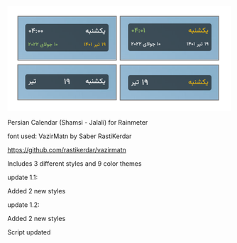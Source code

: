 ![alt text](https://github.com/farshad991/illustro-Persian-Calendar/blob/main/assets/ScreenShot.png?raw=true)


Persian Calendar (Shamsi - Jalali) for Rainmeter


font used: VazirMatn by Saber RastiKerdar

https://github.com/rastikerdar/vazirmatn



Includes 3 different styles and 9 color themes

update 1.1:

Added 2 new styles


update 1.2:

Added 2 new styles

Script updated
